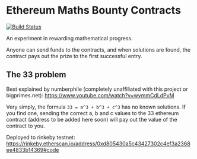 # Ethereum Maths Bounty Contracts

[![Build Status](https://travis-ci.org/craigmayhew/ethereum-contracts.svg?branch=master)](https://travis-ci.org/craigmayhew/ethereum-contracts)


An experiment in rewarding mathematical progress.

Anyone can send funds to the contracts, and when solutions are found, the contract pays out the prize to the first successful entry.

## The 33 problem

Best explained by numberphile (completely unaffiliated with this project or bigprimes.net): https://www.youtube.com/watch?v=wymmCdLdPvM

Very simply, the formula `33 = a^3 + b^3 + c^3` has no known solutions. If you find one, sending the correct a, b and c values to the 33 ethereum contract (address to be added here soon) will pay out the value of the contract to you.

Deployed to rinkeby testnet: https://rinkeby.etherscan.io/address/0xd805430a5c43427302c4ef3a2368ee4833b14369#code


